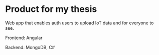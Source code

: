 # Product for my thesis

Web app that enables auth users to upload IoT data and for everyone to see.

Frontend: Angular

Backend: MongoDB, C#
